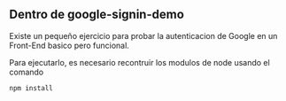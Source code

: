 ## Dentro de google-signin-demo

Existe un pequeño ejercicio para probar la
autenticacion de Google en un Front-End basico pero funcional.

Para ejecutarlo, es necesario recontruir los modulos de node
usando el comando

```
npm install
```


